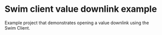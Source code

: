 # Swim client value downlink example
Example project that demonstrates opening a value downlink using the Swim Client. 

